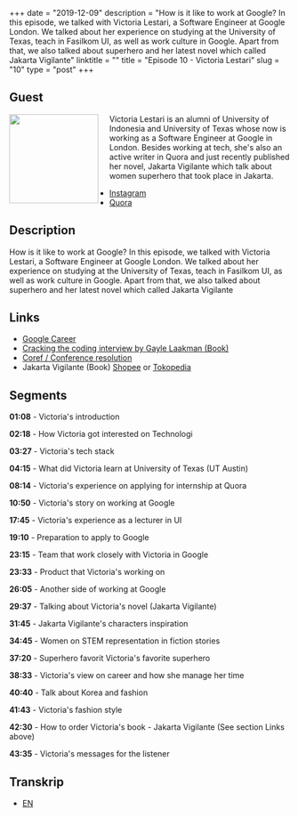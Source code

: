 +++
date = "2019-12-09"
description = "How is it like to work at Google? In this episode, we talked with Victoria Lestari, a Software Engineer at Google London. We talked about her experience on studying at the University of Texas, teach in Fasilkom UI, as well as work culture in Google. Apart from  that, we also talked about superhero and her latest novel which called Jakarta Vigilante"
linktitle = ""
title = "Episode 10 - Victoria Lestari"
slug = "10"
type = "post"
+++

## Guest

<img style="float: left; width: 160px; margin-right: 20px;" src="/img/ep10.jpg">

Victoria Lestari is an alumni of University of Indonesia and University of Texas whose now is working as a Software Engineer at Google in London. Besides working at tech, she's also an active writer in Quora and just recently published her novel, Jakarta Vigilante which talk about women superhero that took place in Jakarta.

- [Instagram](https://www.instagram.com/victorialestari/)
- [Quora](https://id.quora.com/profile/Victoria-Anugrah-Lestari)

## Description

How is it like to work at Google? In this episode, we talked with Victoria Lestari, a Software Engineer at Google London. We talked about her experience on studying at the University of Texas, teach in Fasilkom UI, as well as work culture in Google. Apart from that, we also talked about superhero and her latest novel which called Jakarta Vigilante

<div class="audioplayer">
    <audio>
        <source src="https://d3ctxlq1ktw2nl.cloudfront.net/staging/2019-11-9/37190931-44100-2-044006ad01e05.m4a" type="audio/mp4" rel="preload" as="audio">
    </audio>
</div>

<!-- <iframe src="https://anchor.fm/kartini-teknologi/embed/episodes/Episode-10---Ngobrolin-tentang-bekerja-di-Google-dan-superhero-bersama-Victoria-Lestari-e9dpsg" height="102px" width="400px" frameborder="0" scrolling="no"></iframe> -->

## Links

- [Google Career](https://careers.google.com/jobs/)
- [Cracking the coding interview by Gayle Laakman (Book)](https://www.amazon.com/Cracking-Coding-Interview-Programming-Questions/dp/0984782850)
- [Coref / Conference resolution](https://nlp.stanford.edu/projects/coref.shtml)
- Jakarta Vigilante (Book) [Shopee](https://shopee.co.id/Jakarta-Vigilante-i.134996611.2803185952) or [Tokopedia](https://www.tokopedia.com/novelyyoung/jakarta-vigilante-victoria-lestari)

## Segments

**01:08** - Victoria's introduction

**02:18** - How Victoria got interested on Technologi

**03:27** - Victoria's tech stack

**04:15** - What did Victoria learn at University of Texas (UT Austin)

**08:14** - Victoria's experience on applying for internship at Quora

**10:50** - Victoria's story on working at Google

**17:45** - Victoria's experience as a lecturer in UI

**19:10** - Preparation to apply to Google

**23:15** - Team that work closely with Victoria in Google

**23:33** - Product that Victoria's working on

**26:05** - Another side of working at Google

**29:37** - Talking about Victoria's novel (Jakarta Vigilante)

**31:45** - Jakarta Vigilante's characters inspiration

**34:45** - Women on STEM representation in fiction stories

**37:20** - Superhero favorit Victoria's favorite superhero

**38:33** - Victoria's view on career and how she manage her time

**40:40** - Talk about Korea and fashion

**41:43** - Victoria's fashion style

**42:30** - How to order Victoria's book - Jakarta Vigilante (See section Links above)

**43:35** - Victoria's messages for the listener

## Transkrip

- [EN](transcript)
